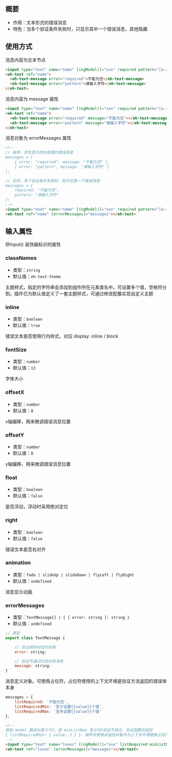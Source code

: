 ## 概要

- 作用：文本形式的错误消息  
- 特色：当多个验证条件失败时，只显示其中一个错误消息，其他隐藏

## 使用方式

消息内容为文本节点
``` html
<input type="text" name="name" [(ngModel)]="xxx" required pattern="[a-zA-Z]*">
<eh-text ref="name">
  <eh-text-message error="required">不能为空</eh-text-message>
  <eh-text-message error="pattern">请输入字符</eh-text-message>
</eh-text>
``` 

消息内容为 message 属性
``` html
<input type="text" name="name" [(ngModel)]="xxx" required pattern="[a-zA-Z]*">
<eh-text ref="name">
  <eh-text-message error="required" message="不能为空"></eh-text-message>
  <eh-text-message error="pattern" message="请输入字符"></eh-text-message>
</eh-text>
```

消息对象为 errorMessages 属性
``` html
<!-- 
// 有序，优先显示排在前面的错误消息
messages = [
    { error: "required", message: "不能为空" },
    { error: "pattern", message: "请输入字符" }
];

// 无序，多个验证条件失败时，显示任意一个错误消息
messages = {
    required: "不能为空",
    pattern: "请输入字符"
};
-->
<input type="text" name="name" [(ngModel)]="xxx" required pattern="[a-zA-Z]*">
<eh-text ref="name" [errorMessages]="messages"></eh-text>
```

## 输入属性

@Input() 装饰器标识的属性

### classNames

- 类型：`string`
- 默认值：`eh-text-theme`

主题样式，指定的字符串会添加到组件所在元素类名中。可设置多个值，空格符分割。插件已为默认值定义了一套主题样式，可通过修改配置实现自定义主题

### inline

- 类型：`boolean`
- 默认值：`true`

错误文本是否使用行内样式，对应 display: inline / block

### fontSize

- 类型：`number`
- 默认值：`13`

字体大小

### offsetX

- 类型：`number`
- 默认值：`0`

x轴偏移，用来微调错误消息位置

### offsetY

- 类型：`number`
- 默认值：`0`

y轴偏移，用来微调错误消息位置

### float

- 类型：`boolean`
- 默认值：`false`

是否浮动，浮动时采用绝对定位

### right

- 类型：`boolean`
- 默认值：`false`

错误文本是否右对齐

### animation

- 类型：`fade | slideUp | slideDown | flyLeft | flyRight`
- 默认值：`undefined`

消息显示动画

### errorMessages

- 类型：`TextMessage[] | { [ error: string ]: string }`
- 默认值：`undefined`

``` js
// 原型
export class TextMessage {

    // 验证规则对应的名称
    error: string;

    // 验证不通过时显示的消息
    message: string;
}
```

消息定义对象。可使用占位符，占位符使用的上下文环境是验证方法返回的错误体本身

``` js
messages = {
    listRequired: '不能为空',
    listRequiredMin: '至少设置{{value}}个值',
    listRequiredMax: '至多设置{{value}}个值'
};
```

``` html
<!--
假如 model 数组长度少于2，则 minListNum 至少为2验证不成立，验证函数将返回 
{ listRequiredMin: { value: 2 } }，插件将使用该返回对象作为上下文环境替换占位符中匹配的字段
-->
<input type="text" name="loves" [(ngModel)]="xxx" listRequired minListNum="2" maxListNum="4">
<eh-text ref="loves" [errorMessages]="messages"></eh-text>
```
